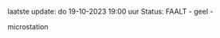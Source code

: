 laatste update: 
do 19-10-2023 19:00   uur 
Status: FAALT - geel - 
<div class="service Y">microstation</div>